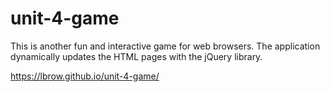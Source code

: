 # unit-4-game

This is another fun and interactive game for web browsers. The application dynamically updates the HTML pages with the jQuery library.


https://lbrow.github.io/unit-4-game/
